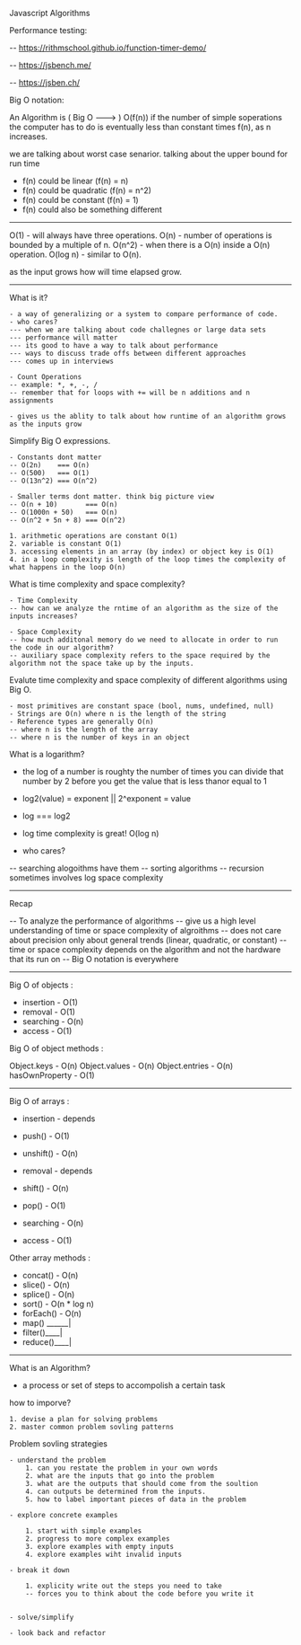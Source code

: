 Javascript Algorithms

Performance testing:

-- https://rithmschool.github.io/function-timer-demo/

-- https://jsbench.me/

-- https://jsben.ch/

Big O notation:

An Algorithm is ( Big O ---> ) O(f(n)) if the number of simple soperations the computer has to do is eventually less than constant times f(n), as n increases.

we are talking about worst case senarior. talking about the upper bound for run time

- f(n) could be linear (f(n) = n)
- f(n) could be quadratic (f(n) = n^2)
- f(n) could be constant (f(n) = 1)
- f(n) could also be something different

*********************************************************************************************

O(1)     - will always have three operations.
O(n)     - number of operations is bounded by a multiple of n.
O(n^2)   - when there is a O(n) inside a O(n) operation.
O(log n) - similar to O(n).

as the input grows how will time elapsed grow.

*********************************************************************************************
What is it? 

    - a way of generalizing or a system to compare performance of code.
    - who cares?
    --- when we are talking about code challegnes or large data sets
    --- performance will matter
    --- its good to have a way to talk about performance
    --- ways to discuss trade offs between different approaches
    --- comes up in interviews

    - Count Operations
    -- example: *, +, -, /
    -- remember that for loops with += will be n additions and n assignments

    - gives us the ablity to talk about how runtime of an algorithm grows as the inputs grow

Simplify Big O expressions.

    - Constants dont matter
    -- O(2n)    === O(n)
    -- O(500)   === O(1)
    -- O(13n^2) === O(n^2)

    - Smaller terms dont matter. think big picture view
    -- O(n + 10)       === O(n)
    -- O(1000n + 50)   === O(n)
    -- O(n^2 + 5n + 8) === O(n^2)

    1. arithmetic operations are constant O(1)
    2. variable is constant O(1)
    3. accessing elements in an array (by index) or object key is O(1)
    4. in a loop complexity is length of the loop times the complexity of what happens in the loop O(n)
    

What is time complexity and space complexity?

    - Time Complexity
    -- how can we analyze the rntime of an algorithm as the size of the inputs increases?

    - Space Complexity
    -- how much additonal memory do we need to allocate in order to run the code in our algorithm?
    -- auxiliary space complexity refers to the space required by the algorithm not the space take up by the inputs.

Evalute time complexity and space complexity of different algorithms using Big O.

    - most primitives are constant space (bool, nums, undefined, null)
    - Strings are O(n) where n is the length of the string
    - Reference types are generally O(n)
    -- where n is the length of the array
    -- where n is the number of keys in an object

What is a logarithm?

- the log of a number is roughty the number of times you can divide that number by 2 before you get the value that is less thanor equal to 1
- log2(value) = exponent || 2^exponent = value
- log === log2
- log time complexity is great! O(log n)

- who cares?

-- searching alogoithms have them
-- sorting algorithms
-- recursion sometimes involves log space complexity

*********************************************************************************************

Recap

-- To analyze the performance of algorithms
-- give us a high level understanding of time or space complexity of algroithms
-- does not care about precision only about general trends (linear, quadratic, or constant)
-- time or space complexity depends on the algorithm and not the hardware that its run on
-- Big O notation is everywhere

*********************************************************************************************

Big O of objects :

- insertion - O(1)
- removal   - O(1)
- searching - O(n)
- access    - O(1)

Big O of object methods :

Object.keys    - O(n)
Object.values  - O(n)
Object.entries - O(n)
hasOwnProperty - O(1)

*********************************************************************************************

Big O of arrays :

- insertion  - depends

- push()     - O(1)
- unshift()  - O(n)

- removal    - depends

- shift()    - O(n)
- pop()      - O(1)

- searching  - O(n)
- access     - O(1)

Other array methods :

- concat()  - O(n)
- slice()   - O(n)
- splice()  - O(n)
- sort()    - O(n * log n)
- forEach() - O(n)
- map() ______|
- filter()____|
- reduce()____|

*********************************************************************************************

What is an Algorithm? 

- a process or set of steps to accompolish a certain task

how to imporve?

    1. devise a plan for solving problems
    2. master common problem sovling patterns

Problem sovling strategies

    - understand the problem
        1. can you restate the problem in your own words
        2. what are the inputs that go into the problem
        3. what are the outputs that should come from the soultion 
        4. can outputs be determined from the inputs.
        5. how to label important pieces of data in the problem

    - explore concrete examples

        1. start with simple examples
        2. progress to more complex examples
        3. explore examples with empty inputs
        4. explore examples wiht invalid inputs

    - break it down

        1. explicity write out the steps you need to take
        -- forces you to think about the code before you write it


    - solve/simplify

    - look back and refactor
